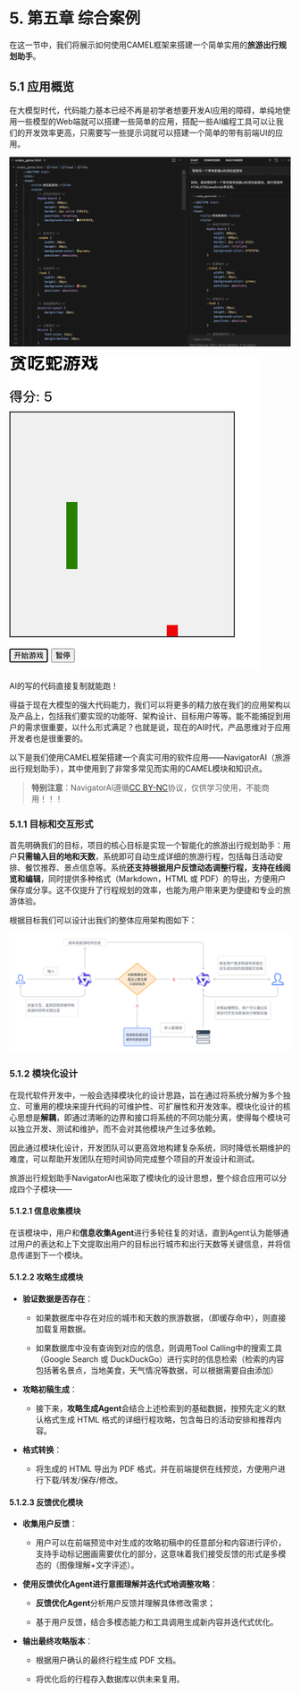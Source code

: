 # 5. 第五章 综合案例

在这一节中，我们将展示如何使用CAMEL框架来搭建一个简单实用的**旅游出行规划助手**。

## 5.1 **应用概览**

在大模型时代，代码能力基本已经不再是初学者想要开发AI应用的障碍，单纯地使用一些模型的Web端就可以搭建一些简单的应用，搭配一些AI编程工具可以让我们的开发效率更高，只需要写一些提示词就可以搭建一个简单的带有前端UI的应用。

![仅需一句提示词cursor就可以帮你写好一个简单的游戏](../images/image-1741230050789-1.png)

![](../images/image-1-1741230050789-2.png)

AI的写的代码直接复制就能跑！

得益于现在大模型的强大代码能力，我们可以将更多的精力放在我们的应用架构以及产品上，包括我们要实现的功能呀、架构设计、目标用户等等。能不能捕捉到用户的需求很重要，以什么形式满足？也就是说，现在的AI时代，产品思维对于应用开发者也是很重要的。

以下是我们使用CAMEL框架搭建一个真实可用的软件应用——NavigatorAI（旅游出行规划助手），其中使用到了非常多常见而实用的CAMEL模块和知识点。

> **特别注意**：NavigatorAI遵循[CC BY-NC](https://creativecommons.org/licenses/by-nc/4.0/)协议，仅供学习使用，不能商用！！！

### 5.1.1 目标和交互形式

首先明确我们的目标，项目的核心目标是实现一个智能化的旅游出行规划助手：用户**只需输入目的地和天数**，系统即可自动生成详细的旅游行程，包括每日活动安排、餐饮推荐、景点信息等。系统**还支持根据用户反馈动态调整行程，支持在线阅览和编辑**，同时提供多种格式（Markdown，HTML 或 PDF）的导出，方便用户保存或分享。这不仅提升了行程规划的效率，也能为用户带来更为便捷和专业的旅游体验。

根据目标我们可以设计出我们的整体应用架构图如下：

![](../images/diagram-1741230050789-3.png)

### 5.1.2 模块化设计

在现代软件开发中，一般会选择模块化的设计思路，旨在通过将系统分解为多个独立、可重用的模块来提升代码的可维护性、可扩展性和开发效率。模块化设计的核心思想是**解耦**，即通过清晰的边界和接口将系统的不同功能分离，使得每个模块可以独立开发、测试和维护，而不会对其他模块产生过多依赖。

因此通过模块化设计，开发团队可以更高效地构建复杂系统，同时降低长期维护的难度，可以帮助开发团队在短时间协同完成整个项目的开发设计和测试。

旅游出行规划助手NavigatorAI也采取了模块化的设计思想，整个综合应用可以分成四个子模块——

#### 5.1.2.1 **信息收集模块**

在该模块中，用户和**信息收集Agent**进行多轮往复的对话，直到Agent认为能够通过用户的表达和上下文提取出用户的目标出行城市和出行天数等关键信息，并将信息传递到下一个模块。&#x20;

#### 5.1.2.2 **攻略生成模块**

* **验证数据是否存在**：&#x20;

  * 如果数据库中存在对应的城市和天数的旅游数据，（即缓存命中），则直接加载复用数据。&#x20;

  * 如果数据库中没有查询到对应的信息，则调用Tool Calling中的搜索工具（Google Search 或 DuckDuckGo）进行实时的信息检索（检索的内容包括著名景点，当地美食，天气情况等数据，可以根据需要自由添加）

* **攻略初稿生成**：&#x20;

  * 接下来，**攻略生成Agent**会结合上述检索到的基础数据，按预先定义的默认格式生成 HTML 格式的详细行程攻略，包含每日的活动安排和推荐内容。&#x20;

* **格式转换**：&#x20;

  * 将生成的 HTML 导出为 PDF 格式，并在前端提供在线预览，方便用户进行下载/转发/保存/修改。&#x20;

#### 5.1.2.3 **反馈优化模块**

* **收集用户反馈**：&#x20;

  * 用户可以在前端预览中对生成的攻略初稿中的任意部分和内容进行评价，支持手动标记圈画需要优化的部分，这意味着我们接受反馈的形式是多模态的（图像理解+文字评述）。

* **使用反馈优化Agent进行意图理解并迭代式地调整攻略**：&#x20;

  * **反馈优化Agent**分析用户反馈并理解具体修改需求；&#x20;

  * 基于用户反馈，结合多模态能力和工具调用生成新内容并迭代式优化。&#x20;

* **输出最终攻略版本**：&#x20;

  * 根据用户确认的最终行程生成 PDF 文档。&#x20;

  * 将优化后的行程存入数据库以供未来复用。
